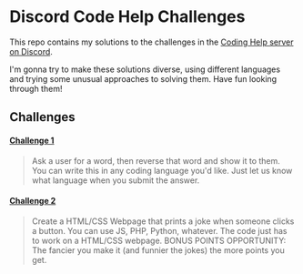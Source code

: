 # Discord Code Help Challenges

This repo contains my solutions to the challenges in the [Coding Help server on Discord](https://codinghelp.site).

I'm gonna try to make these solutions diverse, using different languages and trying some unusual approaches to solving them.
Have fun looking through them!



## Challenges

#### [Challenge 1](./src/challenge1.hs)
> Ask a user for a word, then reverse that word and show it to them. You can write this in any coding language you'd like. Just let us know what language when you submit the answer.

#### [Challenge 2](./src/challenge2.md)
> Create a HTML/CSS Webpage that prints a joke when someone clicks a button. You can use JS, PHP, Python, whatever. The code just has to work on a HTML/CSS webpage. BONUS POINTS OPPORTUNITY: The fancier you make it (and funnier the jokes) the more points you get.

